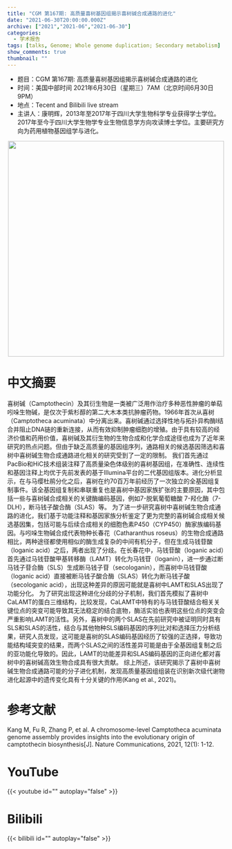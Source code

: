 ```yaml
---
title: "CGM 第167期: 高质量喜树基因组揭示喜树碱合成通路的进化"
date: "2021-06-30T20:00:00.000Z"
archive: ["2021","2021-06","2021-06-30"]
categories:
  - 学术报告
tags: [talks, Genome; Whole genome duplication; Secondary metabolism]
show_comments: true
thumbnail: ""
---
```


- 题目：CGM 第167期: 高质量喜树基因组揭示喜树碱合成通路的进化
- 时间：美国中部时间 2021年6月30日（星期三）7AM（北京时间6月30日9PM）
- 地点：Tecent and Bilibili live stream
- 主讲人：康明辉，2013年至2017年于四川大学生物科学专业获得学士学位。2017年至今于四川大学生物学专业生物信息学方向攻读博士学位。主要研究方向为药用植物基因组学与进化。


<div align="center">
<img src="https://i.loli.net/2021/06/30/xfWOY9bv6JKVaQD.jpg" height=500>
</div>

# 中文摘要

喜树碱（Camptothecin）及其衍生物是一类被广泛用作治疗多种恶性肿瘤的单萜吲哚生物碱，是仅次于紫杉醇的第二大木本类抗肿瘤药物。1966年首次从喜树（Camptotheca acuminata）中分离出来。喜树碱通过选择性地与拓扑异构酶I结合并阻止DNA链的重新连接，从而有效抑制肿瘤细胞的增殖。由于具有较高的经济价值和药用价值，喜树碱及其衍生物的生物合成和化学合成途径也成为了近年来研究的热点问题。但由于缺乏高质量的基因组序列，通路相关的候选基因筛选和喜树中喜树碱生物合成通路进化相关的研究受到了一定的限制。
我们首先通过PacBio和HiC技术组装注释了高质量染色体级别的喜树基因组，在准确性、连续性和基因注释上均优于先前发表的基于Illumina平台的二代基因组版本。进化分析显示，在与马缨杜鹃分化之后，喜树在约70百万年前经历了一次独立的全基因组复制事件。该全基因组复制和串联重复也是喜树中基因家族扩张的主要原因，其中包括一些与喜树碱合成相关的关键酶编码基因，例如7-脱氧葡萄糖酸 7-羟化酶（7-DLH），断马钱子酸合酶（SLAS）等。
为了进一步研究喜树中喜树碱生物合成通路的进化，我们基于功能注释和基因家族分析鉴定了更为完整的喜树碱合成相关候选基因集，包括可能与后续合成相关的细胞色素P450（CYP450）酶家族编码基因。与吲哚生物碱合成代表物种长春花（Catharanthus roseus）的生物合成通路相比，两种途径都使用相似的酶生成复杂的中间有机分子，但在生成马钱苷酸（loganic acid）之后，两者出现了分歧。在长春花中，马钱苷酸（loganic acid）首先通过马钱苷酸甲基转移酶（LAMT）转化为马钱苷（loganin），进一步通过断马钱子苷合酶（SLS）生成断马钱子苷（secologanin），而喜树中马钱苷酸（loganic acid）直接被断马钱子酸合酶（SLAS）转化为断马钱子酸（secologanic acid），出现这种差异的原因可能就是喜树中LAMT和SLAS出现了功能分化。
为了研究出现这种进化分歧的分子机制，我们首先模拟了喜树中CaLAMT的蛋白三维结构，比较发现，CaLAMT中特有的与马钱苷酸结合相关关键位点的突变可能导致其无法稳定的结合底物，酶活实验也表明这些位点的突变会严重影响LAMT的活性。另外，喜树中的两个SLAS在先前研究中被证明同时具有SLS和SLAS的活性，结合与其他物种SLS编码基因的序列比对和选择压力分析结果，研究人员发现，这可能是喜树的SLAS编码基因经历了较强的正选择，导致功能结构域突变的结果，而两个SLAS之间的活性差异可能是由于全基因组复制之后的亚功能化导致的。因此，LAMT的功能差异和SLAS编码基因的正向进化都对喜树中的喜树碱高效生物合成具有很大贡献。
综上所述，该研究揭示了喜树中喜树碱生物合成通路可能的分子进化机制，发现高质量基因组组装在识别新次级代谢物进化起源中的遗传变化具有十分关键的作用(Kang et al., 2021)。


# 参考文献

Kang M, Fu R, Zhang P, et al. A chromosome-level Camptotheca acuminata genome assembly provides insights into the evolutionary origin of camptothecin biosynthesis[J]. Nature Communications, 2021, 12(1): 1-12.

# YouTube

{{< youtube id="" autoplay="false" >}}

# Bilibili

{{< bilibili id="" autoplay="false" >}}

